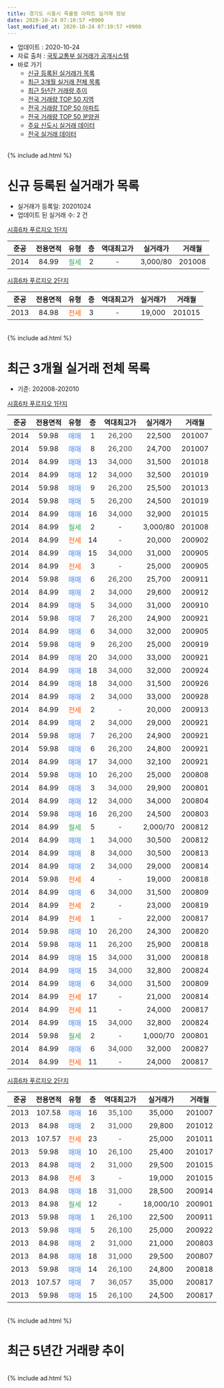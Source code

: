 ```yaml
---
title: 경기도 시흥시 죽율동 아파트 실거래 정보
date: 2020-10-24 07:10:57 +0900
last_modified_at: 2020-10-24 07:10:57 +0900
---
```


* 업데이트 : 2020-10-24
* 자료 출처 : [국토교통부 실거래가 공개시스템](http://rt.molit.go.kr)
* 바로 가기
    * [신규 등록된 실거래가 목록](#신규-등록된-실거래가-목록)
    * [최근 3개월 실거래 전체 목록](#최근-3개월-실거래-전체-목록)
    * [최근 5년간 거래량 추이](#최근-5년간-거래량-추이)
    * [전국 거래량 TOP 50 지역](https://inasie.github.io/apt-trade-info/최근-3개월-전국에서-가장-거래가-많이-발생한-지역)
    * [전국 거래량 TOP 50 아파트](https://inasie.github.io/apt-trade-info/최근-3개월-전국에서-가장-거래가-많이-발생한-아파트)
    * [전국 거래량 TOP 50 분양권](https://inasie.github.io/apt-trade-info/최근-3개월-전국에서-가장-거래가-많이-발생한-분양권)
    * [주요 신도시 실거래 데이터](https://inasie.github.io/apt-trade-info/주요-신도시)
    * [전국 실거래 데이터](https://inasie.github.io/apt-trade-info/전국)
<br>
{% include ad.html %}
<br>

# 신규 등록된 실거래가 목록
* 실거래가 등록일: 20201024
* 업데이트 된 실거래 수: 2 건


[시흥6차 푸르지오 1단지](https://search.naver.com/search.naver?query=%EA%B2%BD%EA%B8%B0%EB%8F%84+%EC%8B%9C%ED%9D%A5%EC%8B%9C+%EC%A3%BD%EC%9C%A8%EB%8F%99+%EC%8B%9C%ED%9D%A56%EC%B0%A8+%ED%91%B8%EB%A5%B4%EC%A7%80%EC%98%A4+1%EB%8B%A8%EC%A7%80)

|준공|전용면적|유형|층|역대최고가|실거래가|거래월|
|:---:|:---:|:---:|:---:|:---:|:---:|:---:|
|2014|84.99|<span style="color:#34a853">월세</span>|2|<span style="color:#444444">-</span>|3,000/80|201008|

[시흥6차 푸르지오 2단지](https://search.naver.com/search.naver?query=%EA%B2%BD%EA%B8%B0%EB%8F%84+%EC%8B%9C%ED%9D%A5%EC%8B%9C+%EC%A3%BD%EC%9C%A8%EB%8F%99+%EC%8B%9C%ED%9D%A56%EC%B0%A8+%ED%91%B8%EB%A5%B4%EC%A7%80%EC%98%A4+2%EB%8B%A8%EC%A7%80)

|준공|전용면적|유형|층|역대최고가|실거래가|거래월|
|:---:|:---:|:---:|:---:|:---:|:---:|:---:|
|2013|84.98|<span style="color:#ff5a00">전세</span>|3|<span style="color:#444444">-</span>|19,000|201015|


<br>
{% include ad.html %}
<br>

# 최근 3개월 실거래 전체 목록
* 기준: 202008-202010


[시흥6차 푸르지오 1단지](https://search.naver.com/search.naver?query=%EA%B2%BD%EA%B8%B0%EB%8F%84+%EC%8B%9C%ED%9D%A5%EC%8B%9C+%EC%A3%BD%EC%9C%A8%EB%8F%99+%EC%8B%9C%ED%9D%A56%EC%B0%A8+%ED%91%B8%EB%A5%B4%EC%A7%80%EC%98%A4+1%EB%8B%A8%EC%A7%80)

|준공|전용면적|유형|층|역대최고가|실거래가|거래월|
|:---:|:---:|:---:|:---:|:---:|:---:|:---:|
|2014|59.98|<span style="color:#4285f3">매매</span>|1|<span style="color:#444444">26,200</span>|22,500|201007|
|2014|59.98|<span style="color:#4285f3">매매</span>|8|<span style="color:#444444">26,200</span>|24,700|201007|
|2014|84.99|<span style="color:#4285f3">매매</span>|13|<span style="color:#444444">34,000</span>|31,500|201018|
|2014|84.99|<span style="color:#4285f3">매매</span>|12|<span style="color:#444444">34,000</span>|32,500|201019|
|2014|59.98|<span style="color:#4285f3">매매</span>|9|<span style="color:#444444">26,200</span>|25,500|201013|
|2014|59.98|<span style="color:#4285f3">매매</span>|5|<span style="color:#444444">26,200</span>|24,500|201019|
|2014|84.99|<span style="color:#4285f3">매매</span>|16|<span style="color:#444444">34,000</span>|32,900|201015|
|2014|84.99|<span style="color:#34a853">월세</span>|2|<span style="color:#444444">-</span>|3,000/80|201008|
|2014|84.99|<span style="color:#ff5a00">전세</span>|14|<span style="color:#444444">-</span>|20,000|200902|
|2014|84.99|<span style="color:#4285f3">매매</span>|15|<span style="color:#444444">34,000</span>|31,000|200905|
|2014|84.99|<span style="color:#ff5a00">전세</span>|3|<span style="color:#444444">-</span>|25,000|200905|
|2014|59.98|<span style="color:#4285f3">매매</span>|6|<span style="color:#444444">26,200</span>|25,700|200911|
|2014|84.99|<span style="color:#4285f3">매매</span>|2|<span style="color:#444444">34,000</span>|29,600|200912|
|2014|84.99|<span style="color:#4285f3">매매</span>|5|<span style="color:#444444">34,000</span>|31,000|200910|
|2014|59.98|<span style="color:#4285f3">매매</span>|7|<span style="color:#444444">26,200</span>|24,900|200921|
|2014|84.99|<span style="color:#4285f3">매매</span>|6|<span style="color:#444444">34,000</span>|32,000|200905|
|2014|59.98|<span style="color:#4285f3">매매</span>|9|<span style="color:#444444">26,200</span>|25,000|200919|
|2014|84.99|<span style="color:#4285f3">매매</span>|20|<span style="color:#444444">34,000</span>|33,000|200921|
|2014|84.99|<span style="color:#4285f3">매매</span>|18|<span style="color:#444444">34,000</span>|32,000|200924|
|2014|84.99|<span style="color:#4285f3">매매</span>|18|<span style="color:#444444">34,000</span>|31,500|200926|
|2014|84.99|<span style="color:#4285f3">매매</span>|2|<span style="color:#444444">34,000</span>|33,000|200928|
|2014|84.99|<span style="color:#ff5a00">전세</span>|2|<span style="color:#444444">-</span>|20,000|200913|
|2014|84.99|<span style="color:#4285f3">매매</span>|2|<span style="color:#444444">34,000</span>|29,000|200921|
|2014|59.98|<span style="color:#4285f3">매매</span>|7|<span style="color:#444444">26,200</span>|24,900|200921|
|2014|59.98|<span style="color:#4285f3">매매</span>|6|<span style="color:#444444">26,200</span>|24,800|200921|
|2014|84.99|<span style="color:#4285f3">매매</span>|17|<span style="color:#444444">34,000</span>|32,100|200921|
|2014|59.98|<span style="color:#4285f3">매매</span>|10|<span style="color:#444444">26,200</span>|25,000|200808|
|2014|84.99|<span style="color:#4285f3">매매</span>|3|<span style="color:#444444">34,000</span>|29,900|200801|
|2014|84.99|<span style="color:#4285f3">매매</span>|12|<span style="color:#444444">34,000</span>|34,000|200804|
|2014|59.98|<span style="color:#4285f3">매매</span>|16|<span style="color:#444444">26,200</span>|24,500|200803|
|2014|84.99|<span style="color:#34a853">월세</span>|5|<span style="color:#444444">-</span>|2,000/70|200812|
|2014|84.99|<span style="color:#4285f3">매매</span>|1|<span style="color:#444444">34,000</span>|30,500|200812|
|2014|84.99|<span style="color:#4285f3">매매</span>|8|<span style="color:#444444">34,000</span>|30,500|200813|
|2014|84.99|<span style="color:#4285f3">매매</span>|2|<span style="color:#444444">34,000</span>|29,000|200814|
|2014|59.98|<span style="color:#ff5a00">전세</span>|4|<span style="color:#444444">-</span>|19,000|200818|
|2014|84.99|<span style="color:#4285f3">매매</span>|6|<span style="color:#444444">34,000</span>|31,500|200809|
|2014|84.99|<span style="color:#ff5a00">전세</span>|2|<span style="color:#444444">-</span>|23,000|200819|
|2014|84.99|<span style="color:#ff5a00">전세</span>|1|<span style="color:#444444">-</span>|22,000|200817|
|2014|59.98|<span style="color:#4285f3">매매</span>|10|<span style="color:#444444">26,200</span>|24,300|200820|
|2014|59.98|<span style="color:#4285f3">매매</span>|11|<span style="color:#444444">26,200</span>|25,900|200818|
|2014|84.99|<span style="color:#4285f3">매매</span>|15|<span style="color:#444444">34,000</span>|31,000|200818|
|2014|84.99|<span style="color:#4285f3">매매</span>|15|<span style="color:#444444">34,000</span>|32,800|200824|
|2014|84.99|<span style="color:#4285f3">매매</span>|6|<span style="color:#444444">34,000</span>|31,500|200809|
|2014|84.99|<span style="color:#ff5a00">전세</span>|17|<span style="color:#444444">-</span>|21,000|200814|
|2014|84.99|<span style="color:#ff5a00">전세</span>|11|<span style="color:#444444">-</span>|24,000|200817|
|2014|84.99|<span style="color:#4285f3">매매</span>|15|<span style="color:#444444">34,000</span>|32,800|200824|
|2014|59.98|<span style="color:#34a853">월세</span>|2|<span style="color:#444444">-</span>|1,000/70|200801|
|2014|84.99|<span style="color:#4285f3">매매</span>|6|<span style="color:#444444">34,000</span>|32,000|200827|
|2014|84.99|<span style="color:#ff5a00">전세</span>|11|<span style="color:#444444">-</span>|24,000|200817|


<script async src="//pagead2.googlesyndication.com/pagead/js/adsbygoogle.js"></script>
<!-- 기본 -->
<ins class="adsbygoogle"
     style="display:block"
     data-ad-client="ca-pub-2446590836940007"
     data-ad-slot="1659523306"
     data-ad-format="auto"
     data-full-width-responsive="true"></ins>
<script>
(adsbygoogle = window.adsbygoogle || []).push({});
</script>


[시흥6차 푸르지오 2단지](https://search.naver.com/search.naver?query=%EA%B2%BD%EA%B8%B0%EB%8F%84+%EC%8B%9C%ED%9D%A5%EC%8B%9C+%EC%A3%BD%EC%9C%A8%EB%8F%99+%EC%8B%9C%ED%9D%A56%EC%B0%A8+%ED%91%B8%EB%A5%B4%EC%A7%80%EC%98%A4+2%EB%8B%A8%EC%A7%80)

|준공|전용면적|유형|층|역대최고가|실거래가|거래월|
|:---:|:---:|:---:|:---:|:---:|:---:|:---:|
|2013|107.58|<span style="color:#4285f3">매매</span>|16|<span style="color:#444444">35,100</span>|35,000|201007|
|2013|84.98|<span style="color:#4285f3">매매</span>|2|<span style="color:#444444">31,000</span>|29,800|201012|
|2013|107.57|<span style="color:#ff5a00">전세</span>|23|<span style="color:#444444">-</span>|25,000|201011|
|2013|59.98|<span style="color:#4285f3">매매</span>|10|<span style="color:#444444">26,100</span>|25,400|201017|
|2013|84.98|<span style="color:#4285f3">매매</span>|2|<span style="color:#444444">31,000</span>|29,500|201015|
|2013|84.98|<span style="color:#ff5a00">전세</span>|3|<span style="color:#444444">-</span>|19,000|201015|
|2013|84.98|<span style="color:#4285f3">매매</span>|18|<span style="color:#444444">31,000</span>|28,500|200914|
|2013|84.98|<span style="color:#34a853">월세</span>|12|<span style="color:#444444">-</span>|18,000/10|200901|
|2013|59.98|<span style="color:#4285f3">매매</span>|1|<span style="color:#444444">26,100</span>|22,500|200911|
|2013|59.98|<span style="color:#4285f3">매매</span>|5|<span style="color:#444444">26,100</span>|25,000|200922|
|2013|84.98|<span style="color:#4285f3">매매</span>|2|<span style="color:#444444">31,000</span>|21,000|200803|
|2013|84.98|<span style="color:#4285f3">매매</span>|18|<span style="color:#444444">31,000</span>|29,500|200807|
|2013|59.98|<span style="color:#4285f3">매매</span>|14|<span style="color:#444444">26,100</span>|24,800|200818|
|2013|107.57|<span style="color:#4285f3">매매</span>|7|<span style="color:#444444">36,057</span>|35,000|200817|
|2013|59.98|<span style="color:#4285f3">매매</span>|15|<span style="color:#444444">26,100</span>|24,500|200817|


<br>
{% include ad.html %}
<br>

# 최근 5년간 거래량 추이


<div style="width:100%;">
    <canvas id="deal_progress" height="200"></canvas>
</div>

<script>
new Chart(document.getElementById("deal_progress"), {
    type: 'line',
    data: {
        labels: ['201510','201511','201512','201601','201602','201603','201604','201605','201606','201607','201608','201609','201610','201611','201612','201701','201702','201703','201704','201705','201706','201707','201708','201709','201710','201711','201712','201801','201802','201803','201804','201805','201806','201807','201808','201809','201810','201811','201812','201901','201902','201903','201904','201905','201906','201907','201908','201909','201910','201911','201912','202001','202002','202003','202004','202005','202006','202007','202008','202009','202010'],
        datasets: [{
            label: '매매',
            pointRadius: 1,
            data: [7, 6, 6, 2, 6, 7, 8, 7, 7, 11, 9, 13, 11, 11, 8, 7, 4, 5, 3, 5, 10, 4, 14, 6, 8, 14, 8, 7, 6, 7, 11, 10, 8, 9, 16, 8, 11, 10, 7, 7, 6, 4, 7, 7, 5, 9, 14, 5, 8, 7, 13, 6, 17, 24, 31, 32, 32, 26, 20, 18, 11],
            borderColor: "rgba(255, 201, 14, 1)",
            backgroundColor: "rgba(255, 201, 14, 0.5)",
            fill: false,
            lineTension: 0
        },{
            label: '전월세',
            pointRadius: 1,
            data: [10, 6, 14, 7, 2, 7, 4, 5, 15, 14, 13, 14, 12, 8, 3, 6, 4, 11, 7, 5, 3, 9, 7, 7, 7, 5, 7, 6, 6, 11, 15, 18, 10, 10, 12, 12, 8, 4, 10, 7, 8, 9, 5, 5, 12, 9, 17, 7, 14, 7, 8, 6, 10, 4, 12, 8, 11, 8, 8, 4, 3],
            borderColor: "rgba(0, 141, 185, 1)",
            backgroundColor: "rgba(0, 141, 185, 0.5)",
            fill: false,
            lineTension: 0
        }
        ]
    },
    options: {
        responsive: true,
        title: {
            display: false
        },
        tooltips: {
            mode: 'index',
            intersect: false
        },
        hover: {
            mode: 'nearest',
            intersect: true
        },
        scales: {
            xAxes: [{
                display: true,
                scaleLabel: {
                    display: true,
                    labelString: '년/월'
                }
            }],
            yAxes: [{
                display: true,
                ticks: {
                    suggestedMin: 0,
                },
                scaleLabel: {
                    display: true,
                    labelString: '실거래 수'
                }
            }]
        }
    }
});

</script>


<br>
{% include ad.html %}
<br>

